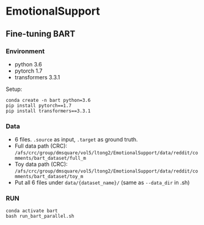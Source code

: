 # EmotionalSupport

## Fine-tuning BART 

### Environment
- python 3.6
- pytorch 1.7
- transformers 3.3.1

Setup:
```
conda create -n bart python=3.6
pip install pytorch==1.7
pip install transformers==3.3.1
```

### Data
- 6 files. `.source` as input, `.target` as ground truth.
- Full data path (CRC): `/afs/crc/group/dmsquare/vol5/ltong2/EmotionalSupport/data/reddit/comments/bart_dataset/full_m`
- Toy data path (CRC): `/afs/crc/group/dmsquare/vol5/ltong2/EmotionalSupport/data/reddit/comments/bart_dataset/toy_m`
- Put all 6 files under `data/{dataset_name}/` (same as `--data_dir` in .sh)

### RUN
```
conda activate bart
bash run_bart_parallel.sh
```
